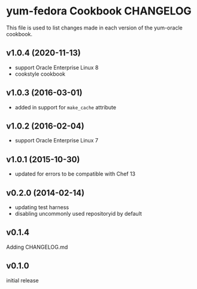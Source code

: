 yum-fedora Cookbook CHANGELOG
======================
This file is used to list changes made in each version of the yum-oracle cookbook.

v1.0.4 (2020-11-13)
-------------------
- support Oracle Enterprise Linux 8
- cookstyle cookbook

v1.0.3 (2016-03-01)
-------------------
- added in support for `make_cache` attribute

v1.0.2 (2016-02-04)
-------------------
- support Oracle Enterprise Linux 7

v1.0.1 (2015-10-30)
-------------------
- updated for errors to be compatible with Chef 13

v0.2.0 (2014-02-14)
-------------------
- updating test harness
- disabling uncommonly used repositoryid by default

v0.1.4
------
Adding CHANGELOG.md


v0.1.0
------
initial release
